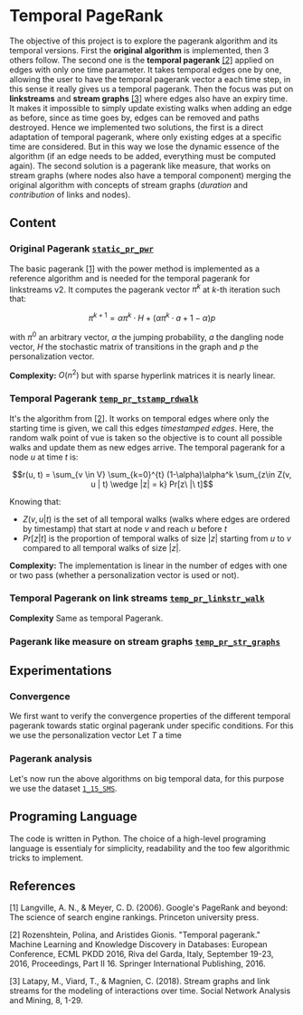 # Temporal PageRank

The objective of this project is to explore the pagerank algorithm and its temporal versions. First the **original algorithm** is implemented, then 3 others follow. The second one is the **temporal pagerank** [[2]](#2) applied on edges with only one time parameter. It takes temporal edges one by one, allowing the user to have the temporal pagerank vector a each time step, in this sense it really gives us a temporal pagerank. Then the focus was put on **linkstreams** and **stream graphs** [[3]](#3) where edges also have an expiry time. It makes it impossible to simply update existing walks when adding an edge as before, since as time goes by, edges can be removed and paths destroyed. Hence we implemented two solutions, the first is a direct adaptation of temporal pagerank, where only existing edges at a specific time are considered. But in this way we lose the dynamic essence of the algorithm (if an edge needs to be added, everything must be computed again). The second solution is a pagerank like measure, that works on stream graphs (where nodes also have a temporal component) merging the original algorithm with concepts of stream graphs (*duration* and *contribution* of links and nodes).

## Content

### Original Pagerank [```static_pr_pwr```](./src/pagerank.py)
The basic pagerank [[1]](#1) with the power method is implemented as a reference algorithm and is needed for the temporal pagerank for linkstreams v2.
It computes the pagerank vector $\pi^k$ at $k$-th iteration such that:

$$\pi^{k+1} = \alpha \pi^k \cdot H + (\alpha \pi^k \cdot a + 1-\alpha) p$$

with $\pi^0$ an arbitrary vector, $\alpha$ the jumping probability, $a$ the dangling node vector, $H$ the stochastic matrix of transitions in the graph and $p$ the personalization vector.

**Complexity:** $O(n^2)$ but with sparse hyperlink matrices it is nearly linear.

### Temporal Pagerank [```temp_pr_tstamp_rdwalk```](./src/pagerank.py)
It's the algorithm from [[2]](#2). It works on temporal edges where only the starting time is given, we call this edges *timestamped edges*.
Here, the random walk point of vue is taken so the objective is to count all possible walks and update them as new edges arrive. The temporal pagerank for a node $u$ at time $t$ is:

$$r(u, t) = \sum_{v \in V} \sum_{k=0}^{t} (1-\alpha)\alpha^k \sum_{z\in Z(v, u | t) \wedge |z| = k} Pr[z\ |\ t]$$

Knowing that:
- $Z(v, u|t)$ is the set of all temporal walks (walks where edges are ordered by timestamp) that start at node $v$ and reach $u$ before $t$
- $Pr[z|t]$ is the proportion of temporal walks of size $|z|$ starting from $u$ to $v$ compared to all temporal walks of size $|z|$.

**Complexity:** The implementation is linear in the number of edges with one or two pass (whether a personalization vector is used or not).

### Temporal Pagerank on link streams [```temp_pr_linkstr_walk```](./src/pagerank.py)


**Complexity** Same as temporal Pagerank.

### Pagerank like measure on stream graphs [```temp_pr_str_graphs```](./src/pagerank.py)

## Experimentations

### Convergence
We first want to verify the convergence properties of the different temporal pagerank towards static orginal pagerank under specific conditions.
For this we use the personalization vector 
Let $T$ a time 

### Pagerank analysis
Let's now run the above algorithms on big temporal data, for this purpose we use the dataset [```1_15_SMS```](./data/1_15_SMS.patg).



## Programing Language

The code is written in Python. The choice of a high-level programing language is essentialy for simplicity, readability and the too few algorithmic tricks to implement.

## References

<a id="1">[1]</a> 
Langville, A. N., & Meyer, C. D. (2006). Google's PageRank and beyond: The science of search engine rankings. Princeton university press.

<a id="2">[2]</a> 
Rozenshtein, Polina, and Aristides Gionis. "Temporal pagerank." Machine Learning and Knowledge Discovery in Databases: European Conference, ECML PKDD 2016, Riva del Garda, Italy, September 19-23, 2016, Proceedings, Part II 16. Springer International Publishing, 2016.

<a id="3">[3]</a> 
Latapy, M., Viard, T., & Magnien, C. (2018). Stream graphs and link streams for the modeling of interactions over time. Social Network Analysis and Mining, 8, 1-29.


